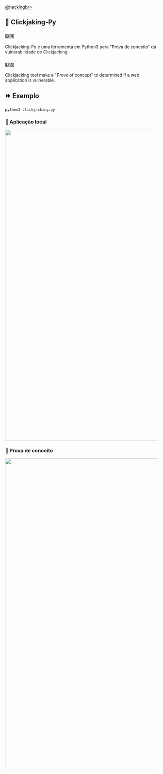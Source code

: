 <p align="left">
    <a href="https://github.com/carineconstantino/hackingbr">@hackingbr></a>
</p>

## 👾 Clickjaking-Py
### 🇧🇷
Clickjacking-Py é uma ferramenta em Python3 para "Prova de conceito" da vulnerabilidade de Clickjacking. 

### 🇺🇸
Clickjacking tool make a "Prove of concept" to determined if a web application is vulnerable. 

## ⏩ Exemplo
```
python3 clickjacking.py
```
### 🎯 Aplicação local

<p align="left">
    <img width="1024" src=""><p></p>
</p>

### 🎯 Prova de conceito

<p align="left">
    <img width="1024" src=""><p></p>
</p>

#
